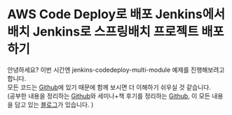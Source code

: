 # AWS Code Deploy로 배포 Jenkins에서 배치 Jenkins로 스프링배치 프로젝트 배포하기

안녕하세요? 이번 시간엔 jenkins-codedeploy-multi-module 예제를 진행해보려고 합니다.  
모든 코드는 [Github](https://github.com/jojoldu/blog-code/tree/master/jenkins-codedeploy-multi-module)에 있기 때문에 함께 보시면 더 이해하기 쉬우실 것 같습니다.  
(공부한 내용을 정리하는 [Github](https://github.com/jojoldu/blog-code)와 세미나+책 후기를 정리하는 [Github](https://github.com/jojoldu/review), 이 모든 내용을 담고 있는 [블로그](http://jojoldu.tistory.com/)가 있습니다. )<br/>
 
